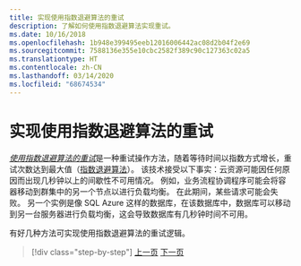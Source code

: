 ```yaml
---
title: 实现使用指数退避算法的重试
description: 了解如何使用指数退避算法实现重试。
ms.date: 10/16/2018
ms.openlocfilehash: 1b948e399495eeb12016006442ac08d2b04f2e69
ms.sourcegitcommit: 7588136e355e10cbc2582f389c90c127363c02a5
ms.translationtype: HT
ms.contentlocale: zh-CN
ms.lasthandoff: 03/14/2020
ms.locfileid: "68674534"
---
```

# <a name="implement-retries-with-exponential-backoff"></a>实现使用指数退避算法的重试

[*使用指数退避算法的重试*](/azure/architecture/patterns/retry)是一种重试操作方法，随着等待时间以指数方式增长，重试次数达到最大值（[指数退避算法](https://en.wikipedia.org/wiki/Exponential_backoff)）。 该技术接受以下事实：云资源可能因任何原因而出现几秒钟以上的间歇性不可用情况。 例如，业务流程协调程序可能会将容器移动到群集中的另一个节点以进行负载均衡。 在此期间，某些请求可能会失败。 另一个实例是像 SQL Azure 这样的数据库，在该数据库中，数据库可以移动到另一台服务器进行负载均衡，这会导致数据库有几秒钟时间不可用。

有好几种方法可实现使用指数退避算法的重试逻辑。

>[!div class="step-by-step"]
>[上一页](partial-failure-strategies.md)
>[下一页](implement-resilient-entity-framework-core-sql-connections.md)
